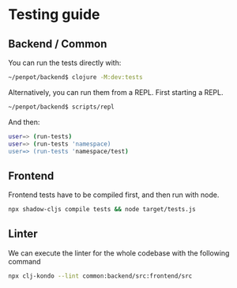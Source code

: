 # Testing guide #

## Backend / Common

You can run the tests directly with:

```bash
~/penpot/backend$ clojure -M:dev:tests
```

Alternatively, you can run them from a REPL. First starting a REPL.

```bash
~/penpot/backend$ scripts/repl
```

And then:

```bash
user=> (run-tests)
user=> (run-tests 'namespace)
user=> (run-tests 'namespace/test)
```

## Frontend

Frontend tests have to be compiled first, and then run with node.

```bash
npx shadow-cljs compile tests && node target/tests.js
```

## Linter

We can execute the linter for the whole codebase with the following command

```bash
npx clj-kondo --lint common:backend/src:frontend/src
```
